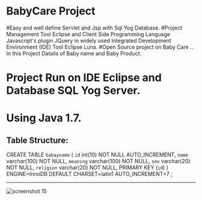 # BabyCare Project
#Easy and well define Servlet and Jsp with Sql Yog Database.
#Project Management Tool Eclipse and Client Side Programming Language Javascript's plugin JQuery in widely used
Integrated Development Environment (IDE) Tool Eclipse Luna.
#Open Source project on Baby Care .. In this Project Datails of Baby name and Baby Product.
# Project Run on IDE Eclipse and Database SQL Yog Server.
# Using Java 1.7.



Table Structure:
---------------------------------

CREATE TABLE `babayname` (
`id` int(10) NOT NULL AUTO_INCREMENT,
  `name` varchar(100) NOT NULL,
  `meaning` varchar(100) NOT NULL,
  `sex` varchar(20) NOT NULL,
  `religion` varchar(20) NOT NULL,
  PRIMARY KEY (`id`)
) ENGINE=InnoDB  DEFAULT CHARSET=latin1 AUTO_INCREMENT=7 ;

----------------------------------------------------------------------------
![screenshot 15](https://user-images.githubusercontent.com/42708591/44955659-b226ff00-aed4-11e8-8c4b-c8ee289f617b.png)
